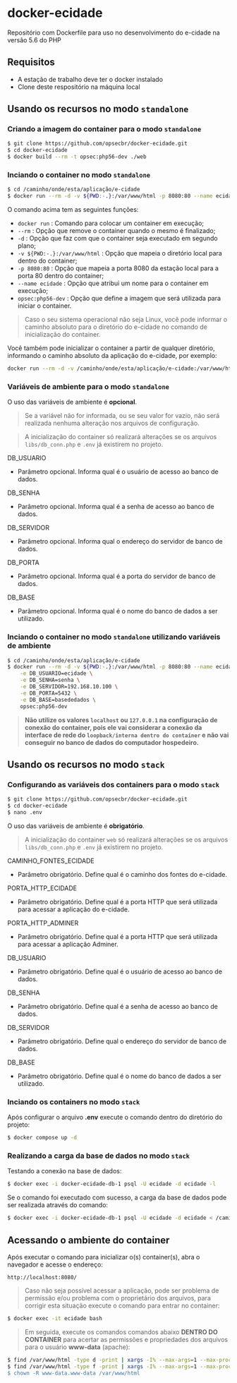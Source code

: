 # docker-ecidade

Repositório com Dockerfile para uso no desenvolvimento do e-cidade na versão 5.6 do PHP

## Requisitos

- A estação de trabalho deve ter o docker instalado
- Clone deste respositório na máquina local

## Usando os recursos no modo `standalone`

### Criando a imagem do container para o modo `standalone`

```bash
$ git clone https://github.com/opsecbr/docker-ecidade.git
$ cd docker-ecidade
$ docker build --rm -t opsec:php56-dev ./web
```

### Inciando o container no modo `standalone`

```bash
$ cd /caminho/onde/esta/aplicação/e-cidade
$ docker run --rm -d -v ${PWD:-.}:/var/www/html -p 8080:80 --name ecidade opsec:php56-dev
```

O comando acima tem as seguintes funções:
- `docker run` : Comando para colocar um container em execução;
- `--rm` : Opção que remove o container quando o mesmo é finalizado;
- `-d` : Opção que faz com que o container seja executado em segundo plano;
- `-v ${PWD:-.}:/var/www/html` : Opção que mapeia o diretório local para dentro do container;
- `-p 8080:80` : Opção que mapeia a porta 8080 da estação local para a porta 80 dentro do container;
- `--name ecidade` : Opção que atribui um nome para o container em execução;
- `opsec:php56-dev` : Opção que define a imagem que será utilizada para iniciar o container.

> Caso o seu sistema operacional não seja Linux, você pode informar o caminho absoluto para o diretório do e-cidade no comando de inicialização do container.

Você também pode inicializar o container a partir de qualquer diretório, informando o caminho absoluto da aplicação do e-cidade, por exemplo:

```bash
docker run --rm -d -v /caminho/onde/esta/aplicação/e-cidade:/var/www/html -p 8080:80 opsec:php56-dev
```

### Variáveis de ambiente para o modo `standalone`

O uso das variáveis de ambiente é **opcional**.

> Se a variável não for informada, ou se seu valor for vazio, não será realizada nenhuma alteração nos arquivos de configuração.

> A inicialização do container só realizará alterações se os arquivos `libs/db_conn.php` e `.env` já existirem no projeto.

DB_USUARIO
- Parâmetro opcional. Informa qual é o usuário de acesso ao banco de dados.

DB_SENHA
- Parâmetro opcional. Informa qual é a senha de acesso ao banco de dados.

DB_SERVIDOR
- Parâmetro opcional. Informa qual o endereço do servidor de banco de dados.

DB_PORTA
- Parâmetro opcional. Informa qual é a porta do servidor de banco de dados.

DB_BASE
- Parâmetro opcional. Informa qual é o nome do banco de dados a ser utilizado.

### Inciando o container no modo `standalone` utilizando variáveis de ambiente

```bash
$ cd /caminho/onde/esta/aplicação/e-cidade
$ docker run --rm -d -v ${PWD:-.}:/var/www/html -p 8080:80 --name ecidade \
    -e DB_USUARIO=ecidade \
    -e DB_SENHA=senha \
    -e DB_SERVIDOR=192.168.10.100 \
    -e DB_PORTA=5432 \
    -e DB_BASE=basededados \
    opsec:php56-dev
```

> **Não utilize os valores `localhost` ou `127.0.0.1` na configuração de conexão do container, pois ele vai considerar a conexão da interface de rede do `loopback/interna dentro do container` e não vai conseguir no banco de dados do computador hospedeiro.**

## Usando os recursos no modo `stack`

### Configurando as variáveis dos containers para o modo `stack`

```bash
$ git clone https://github.com/opsecbr/docker-ecidade.git
$ cd docker-ecidade
$ nano .env
```

O uso das variáveis de ambiente é **obrigatório**.

> A inicialização do container `web` só realizará alterações se os arquivos `libs/db_conn.php` e `.env` já existirem no projeto.

CAMINHO_FONTES_ECIDADE
- Parâmetro obrigatório. Define qual é o caminho dos fontes do e-cidade.

PORTA_HTTP_ECIDADE
- Parâmetro obrigatório. Define qual é a porta HTTP que será utilizada para acessar a aplicação do e-cidade.

PORTA_HTTP_ADMINER
- Parâmetro obrigatório. Define qual é a porta HTTP que será utilizada para acessar a aplicação Adminer.

DB_USUARIO
- Parâmetro obrigatório. Define qual é o usuário de acesso ao banco de dados.

DB_SENHA
- Parâmetro obrigatório. Define qual é a senha de acesso ao banco de dados.

DB_SERVIDOR
- Parâmetro obrigatório. Define qual o endereço do servidor de banco de dados.

DB_BASE
- Parâmetro obrigatório. Define qual é o nome do banco de dados a ser utilizado.

### Inciando os containers no modo `stack`

Após configurar o arquivo **.env** execute o comando dentro do diretório do projeto:

```bash
$ docker compose up -d
```

### Realizando a carga da base de dados no modo `stack`

Testando a conexão na base de dados:

```bash
$ docker exec -i docker-ecidade-db-1 psql -U ecidade -d ecidade -l
```

Se o comando foi executado com sucesso, a carga da base de dados pode ser realizada através do comando:

```bash
$ docker exec -i docker-ecidade-db-1 psql -U ecidade -d ecidade < /caminho/arquivo/sql/da/base.sql
```

## Acessando o ambiente do container

Após executar o comando para inicializar o(s) container(s), abra o navegador e acesse o endereço:

`http://localhost:8080/`

> Caso não seja possível acessar a aplicação, pode ser problema de permissão e/ou problema com o proprietário dos arquivos, para corrigir esta situação execute o comando para entrar no container:

```bash
$ docker exec -it ecidade bash
```
 
> Em seguida, execute os comandos comandos abaixo **DENTRO DO CONTAINER** para acertar as permissões e propriedades dos arquivos para o usuário **www-data** (apache):
 
```bash
$ find /var/www/html -type d -print | xargs -I% --max-args=1 --max-procs=100 chmod 775 "%"
$ find /var/www/html -type f -print | xargs -I% --max-args=1 --max-procs=100 chmod 664 "%
$ chown -R www-data.www-data /var/www/html
```
